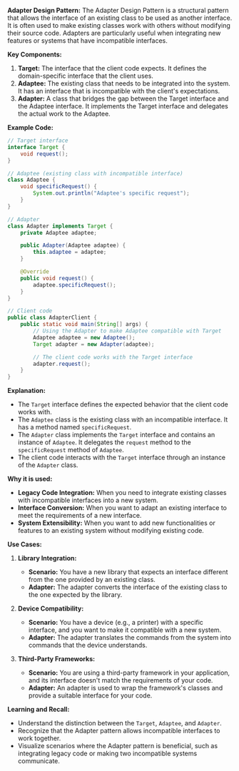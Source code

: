 **Adapter Design Pattern:**
The Adapter Design Pattern is a structural pattern that allows the interface of an existing class to be used as another interface. It is often used to make existing classes work with others without modifying their source code. Adapters are particularly useful when integrating new features or systems that have incompatible interfaces.

**Key Components:**
1. **Target:** The interface that the client code expects. It defines the domain-specific interface that the client uses.
2. **Adaptee:** The existing class that needs to be integrated into the system. It has an interface that is incompatible with the client's expectations.
3. **Adapter:** A class that bridges the gap between the Target interface and the Adaptee interface. It implements the Target interface and delegates the actual work to the Adaptee.

**Example Code:**
```java
// Target interface
interface Target {
    void request();
}

// Adaptee (existing class with incompatible interface)
class Adaptee {
    void specificRequest() {
        System.out.println("Adaptee's specific request");
    }
}

// Adapter
class Adapter implements Target {
    private Adaptee adaptee;

    public Adapter(Adaptee adaptee) {
        this.adaptee = adaptee;
    }

    @Override
    public void request() {
        adaptee.specificRequest();
    }
}

// Client code
public class AdapterClient {
    public static void main(String[] args) {
        // Using the Adapter to make Adaptee compatible with Target
        Adaptee adaptee = new Adaptee();
        Target adapter = new Adapter(adaptee);

        // The client code works with the Target interface
        adapter.request();
    }
}
```

**Explanation:**
- The `Target` interface defines the expected behavior that the client code works with.
- The `Adaptee` class is the existing class with an incompatible interface. It has a method named `specificRequest`.
- The `Adapter` class implements the `Target` interface and contains an instance of `Adaptee`. It delegates the `request` method to the `specificRequest` method of `Adaptee`.
- The client code interacts with the `Target` interface through an instance of the `Adapter` class.

**Why it is used:**
- **Legacy Code Integration:** When you need to integrate existing classes with incompatible interfaces into a new system.
- **Interface Conversion:** When you want to adapt an existing interface to meet the requirements of a new interface.
- **System Extensibility:** When you want to add new functionalities or features to an existing system without modifying existing code.

**Use Cases:**
1. **Library Integration:**
   - **Scenario:** You have a new library that expects an interface different from the one provided by an existing class.
   - **Adapter:** The adapter converts the interface of the existing class to the one expected by the library.

2. **Device Compatibility:**
   - **Scenario:** You have a device (e.g., a printer) with a specific interface, and you want to make it compatible with a new system.
   - **Adapter:** The adapter translates the commands from the system into commands that the device understands.

3. **Third-Party Frameworks:**
   - **Scenario:** You are using a third-party framework in your application, and its interface doesn't match the requirements of your code.
   - **Adapter:** An adapter is used to wrap the framework's classes and provide a suitable interface for your code.

**Learning and Recall:**
- Understand the distinction between the `Target`, `Adaptee`, and `Adapter`.
- Recognize that the Adapter pattern allows incompatible interfaces to work together.
- Visualize scenarios where the Adapter pattern is beneficial, such as integrating legacy code or making two incompatible systems communicate.